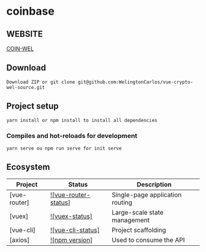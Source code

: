 # coinbase

## WEBSITE

[COIN-WEL](https://welingtoncarlos.github.io/vue-crypto-wel/)


## Download

```
Download ZIP or git clone git@github.com:WelingtonCarlos/vue-crypto-wel-source.git
```

## Project setup

```
yarn install or npm install to install all dependencies
```

### Compiles and hot-reloads for development

```
yarn serve ou npm run serve for init serve
```

## Ecosystem

| Project      | Status                                     | Description                     |
| ------------ | ------------------------------------------ | ------------------------------- |
| [vue-router] | [![vue-router-status]][vue-router-package] | Single-page application routing |
| [vuex]       | [![vuex-status]][vuex-package]             | Large-scale state management    |
| [vue-cli]    | [![vue-cli-status]][vue-cli-package]       | Project scaffolding             |
| [axios]      | [![npm version]][axios-package]            | Used to consume the API         |

[vue-router-package]: https://www.npmjs.com/package/vue-router
[vuex-package]: https://www.npmjs.com/package/vuex
[vue-cli-package]: https://www.npmjs.com/package/@vue/cli
[axios-package]: https://www.npmjs.org/package/axios
